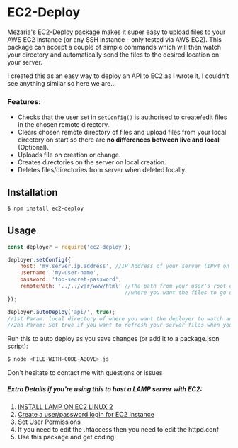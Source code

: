 # EC2-Deploy

Mezaria's EC2-Deploy package makes it super easy to upload files to your AWS EC2 instance (or any SSH instance - only tested via AWS EC2). This package can accept a couple of simple commands which will then watch your directory and automatically send the files to the desired location on your server.

I created this as an easy way to deploy an API to EC2 as I wrote it, I couldn't see anything similar so here we are...


### Features:
* Checks that the user set in `setConfig()` is authorised to create/edit files in the chosen remote directory.
* Clears chosen remote directory  of files and upload files from your local directory on start so there are **no differences between live and local** (Optional).
* Uploads file on creation or change.
* Creates directories on the server on local creation.
* Deletes files/directories from server when deleted locally.

## Installation


```bash
$ npm install ec2-deploy
```

## Usage


```javascript
const deployer = require('ec2-deploy');

deployer.setConfig({
	host: 'my.server.ip.address', //IP Address of your server (IPv4 on EC2)
	username: 'my-user-name',
	password: 'top-secret-password',
	remotePath: '../../var/www/html' //The path from your user's root directory
                                     //where you want the files to go on the server
});

deployer.autoDeploy('api/', true);
//1st Param: local directory of where you want the deployer to watch and upload files from
//2nd Param: Set true if you want to refresh your server files when you run autoDeploy (Recommended)
```

Run this to auto deploy as you save changes (or add it to a package.json script):
```bash
$ node <FILE-WITH-CODE-ABOVE>.js
```

Don't hesitate to contact me with questions or issues


##### Extra Details if you're using this to host a LAMP server with EC2:
1. [INSTALL LAMP ON EC2 LINUX 2](https://docs.aws.amazon.com/AWSEC2/latest/UserGuide/install-LAMP.html)
2. [Create a user/password login for EC2 Instance](https://aws.amazon.com/premiumsupport/knowledge-center/ec2-password-login/)
3. Set User Permissions
4. If you need to edit the .htaccess then you need to edit the httpd.conf
5. Use this package and get coding!
